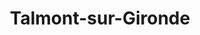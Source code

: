 ---
guid: "defa810410da"
title: "Talmont-sur-Gironde"
latlng: "45.534802, -0.907886"
youtubeId: "BcopfXLkhu8" 
---